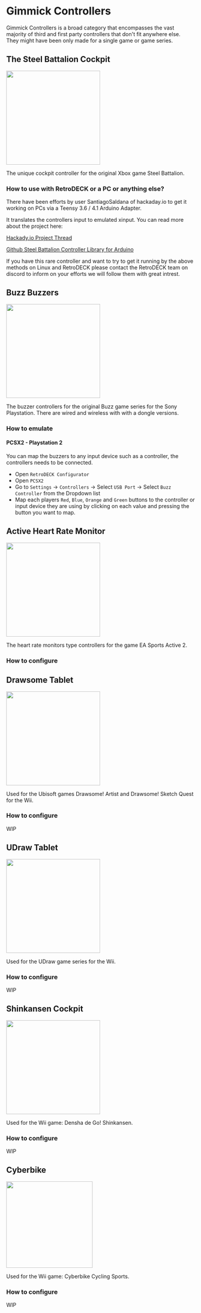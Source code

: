 # Gimmick Controllers

Gimmick Controllers is a broad category that encompasses the vast majority of third and first party controllers that don't fit anywhere else. <br>
They might have been only made for a single game or game series.

## The Steel Battalion Cockpit

<img src="../../wiki_images/controllers/steel-battalion.png" width="250">

The unique cockpit controller for the original Xbox game Steel Battalion.

### How to use with RetroDECK or a PC or anything else?

There have been efforts by user SantiagoSaldana of hackaday.io to get it working on PCs via a Teensy 3.6 / 4.1 Arduino Adapter.

It translates the controllers input to emulated xinput. You can read more about the project here:

[Hackady.io Project Thread](https://hackaday.io/project/182810-steel-battalion-controller-teensy-adapter)

[Github Steel Battalion Controller Library for Arduino](https://github.com/SantiagoSaldana/SBC)

If you have this rare controller and want to try to get it running by the above methods on Linux and RetroDECK please contact the RetroDECK team on discord to inform on your efforts we will follow them with great intrest.


## Buzz Buzzers

<img src="../../wiki_images/controllers/buzz-buzzers.png" width="250">

The buzzer controllers for the original Buzz game series for the Sony Playstation. There are wired and wireless with with a dongle versions.

### How to emulate

#### PCSX2 - Playstation 2

You can map the buzzers to any input device such as a controller, the controllers needs to be connected.

- Open `RetroDECK Configurator`
- Open `PCSX2`
- Go to `Settings` -> `Controllers` -> Select `USB Port` -> Select `Buzz Controller` from the Dropdown list
- Map each players `Red`, `Blue`, `Orange` and `Green` buttons to the controller or input device they are using by clicking on each value and pressing the button you want to map.

## Active Heart Rate Monitor

<img src="../../wiki_images/controllers/ea-sports-active2.png" width="250">

The heart rate monitors type controllers for the game EA Sports Active 2.

### How to configure

## Drawsome Tablet

<img src="../../wiki_images/controllers/drawsome-tablet.png" width="250">

Used for the Ubisoft games Drawsome! Artist and Drawsome! Sketch Quest for the Wii.

### How to configure

WIP

## UDraw Tablet

<img src="../../wiki_images/controllers/udraw-tablet.png" width="250">

Used for the UDraw game series for the Wii.

### How to configure

WIP


## Shinkansen Cockpit

<img src="../../wiki_images/controllers/shinkansen-controller.png" width="250">

Used for the Wii game: Densha de Go! Shinkansen.

### How to configure

WIP

## Cyberbike

<img src="../../wiki_images/controllers/cyberbike-controller.png" width="230">

Used for the Wii game: Cyberbike Cycling Sports.

### How to configure

WIP
